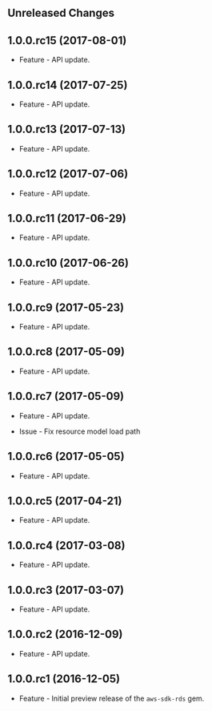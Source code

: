 Unreleased Changes
------------------

1.0.0.rc15 (2017-08-01)
------------------

* Feature - API update.

1.0.0.rc14 (2017-07-25)
------------------

* Feature - API update.

1.0.0.rc13 (2017-07-13)
------------------

* Feature - API update.

1.0.0.rc12 (2017-07-06)
------------------

* Feature - API update.

1.0.0.rc11 (2017-06-29)
------------------

* Feature - API update.

1.0.0.rc10 (2017-06-26)
------------------

* Feature - API update.

1.0.0.rc9 (2017-05-23)
------------------

* Feature - API update.

1.0.0.rc8 (2017-05-09)
------------------

* Feature - API update.

1.0.0.rc7 (2017-05-09)
------------------

* Feature - API update.

* Issue - Fix resource model load path

1.0.0.rc6 (2017-05-05)
------------------

* Feature - API update.

1.0.0.rc5 (2017-04-21)
------------------

* Feature - API update.

1.0.0.rc4 (2017-03-08)
------------------

* Feature - API update.

1.0.0.rc3 (2017-03-07)
------------------

* Feature - API update.

1.0.0.rc2 (2016-12-09)
------------------

* Feature - API update.

1.0.0.rc1 (2016-12-05)
------------------

* Feature - Initial preview release of the `aws-sdk-rds` gem.

